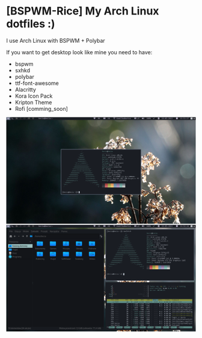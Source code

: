 # [BSPWM-Rice] My Arch Linux dotfiles :)

I use Arch Linux with BSPWM + Polybar

If you want to get desktop look like mine you need to have:
* bspwm
* sxhkd
* polybar
* ttf-font-awesome
* Alacritty
* Kora Icon Pack
* Kripton Theme
* Rofi [comming_soon]


![](scrot1.png)
![](scrot2.png)
